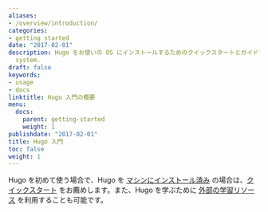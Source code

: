 ```yaml
---
aliases:
- /overview/introduction/
categories:
- getting started
date: "2017-02-01"
description: Hugo をお使いの OS にインストールするためのクイックスタートとガイドです。
  system.
draft: false
keywords:
- usage
- docs
linktitle: Hugo 入門の概要
menu:
  docs:
    parent: getting-started
    weight: 1
publishdate: "2017-02-01"
title: Hugo 入門
toc: false
weight: 1
---
```


Hugo を初めて使う場合で、Hugo を [マシンにインストール済み][installed] の場合は、[クイックスタート][quick start] をお薦めします。また、Hugo を学ぶために [外部の学習リソース][external learning resources] を利用することも可能です。

[installed]: /getting-started/installing/
[quick start]: /getting-started/quick-start/
[external learning resources]: /getting-started/external-learning-resources/
